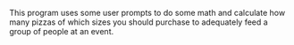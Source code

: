 This program uses some user prompts to do some math and calculate how many pizzas of which sizes you should purchase to adequately feed a group of people at an event.